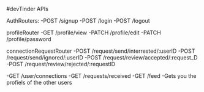 #devTinder APIs

AuthRouters:
-POST /signup
-POST /login
-POST /logout

profileRouter
-GET /profile/view
-PATCH /profile/edit
-PATCH /profile/password

connectionRequestRouter
-POST /request/send/interrested/:userID
-POST /request/send/ignored/:userID
-POST /request/review/accepted/:request_D
-POST /request/review/rejected/:requestID


-GET /user/connections
-GET /requests/received
-GET /feed -Gets you the profiels of the other users 